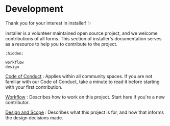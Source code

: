 # Development

Thank you for your interest in installer! ✨

installer is a volunteer maintained open source project, and we welcome
contributions of all forms. This section of installer's documentation serves as
a resource to help you to contribute to the project.

```{toctree}
:hidden:

workflow
design
```

<!-- prettier-ignore-start -->
[Code of Conduct]
: Applies within all community spaces. If you are not familiar with our Code of Conduct, take a minute to read it before starting with your first contribution.

[Workflow](./workflow)
: Describes how to work on this project. Start here if you're a new contributor.

[Design and Scope](./design)
: Describes what this project is for, and how that informs the design decisions made.
<!-- prettier-ignore-end -->

[code of conduct]: https://github.com/pypa/.github/blob/main/CODE_OF_CONDUCT.md
